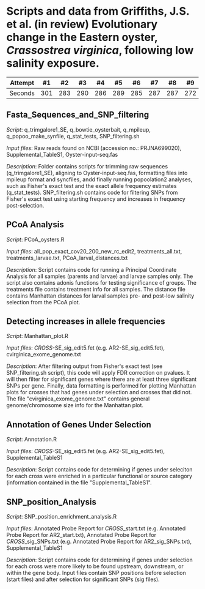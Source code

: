 # Scripts and data from Griffiths, J.S. et al. (in review) Evolutionary change in the Eastern oyster, *Crassostrea virginica*, following low salinity exposure.


Attempt | #1 | #2 | #3 | #4 | #5 | #6 | #7 | #8 | #9 | #10 | #11
--- | --- | --- | --- |--- |--- |--- |--- |--- |--- |--- |---
Seconds | 301 | 283 | 290 | 286 | 289 | 285 | 287 | 287 | 272 | 276 | 269




## Fasta_Sequences_and_SNP_filtering

*Script*: q_trimgalore1_SE, q_bowtie_oysterbait, q_mpileup, q_popoo_make_synfile, q_stat_tests, SNP_filtering.sh

*Input files*: Raw reads found on NCBI (accession no.: PRJNA699020), Supplemental_TableS1, Oyster-input-seq.fas

*Description*: Folder contains scripts for trimming raw sequences (q_trimgalore1_SE), aligning to Oyster-input-seq.fas, formatting files into mpileup format and syncfiles, andd finally running popoolation2 analyses, such as Fisher's exact test and the exact allele frequency estimates (q_stat_tests). SNP_filtering.sh contains code for filtering SNPs from Fisher's exact test using starting frequency and increases in frequency post-selection.




## PCoA Analysis

*Script*: PCoA_oysters.R

*Input files*: all_pop_exact_cov20_200_new_rc_edit2, treatments_all.txt, treatments_larvae.txt, PCoA_larval_distances.txt

*Description*: Script contains code for running a Principal Coordinate Analysis for all samples (parents and larvae) and larvae samples only. The script also contains adonis functions for testing significance of groups. The treatments file contains treatment info for all samples. The distance file contains Manhattan distances for larval samples pre- and post-low salinity selection from the PCoA plot.




## Detecting increases in allele frequencies

*Script*: Manhattan_plot.R 

*Input files*: *CROSS*-SE_sig_edit5.fet (e.g. AR2-SE_sig_edit5.fet), cvirginica_exome_genome.txt

*Description*: After filtering output from Fisher's exact test (see SNP_filtering.sh script), this code will apply FDR correction on pvalues. It will then filter for significant genes where there are at least three significant SNPs per gene. Finally, data formatting is performed for plotting Manhattan plots for crosses that had genes under selection and crosses that did not. The file "cvirginica_exome_genome.txt" contains general genome/chromosome size info for the Manhattan plot.




## Annotation of Genes Under Selection

*Script*: Annotation.R

*Input files*: *CROSS*-SE_sig_edit5.fet (e.g. AR2-SE_sig_edit5.fet), Supplemental_TableS1

*Description*: Script contains code for determining if genes under seleciton for each cross were enriched in a particular functional or source category (information contained in the file "Supplemental_TableS1".




## SNP_position_Analysis

*Script*: SNP_position_enrichment_analysis.R

*Input files*: Annotated Probe Report for *CROSS*_start.txt (e.g. Annotated Probe Report for AR2_start.txt), Annotated Probe Report for *CROSS*_sig_SNPs.txt (e.g. Annotated Probe Report for AR2_sig_SNPs.txt), Supplemental_TableS1

*Description*: Script contains code for determining if genes under selection for each cross were more likely to be found upstream, downstream, or within the gene body. Input files contain SNP positions before selection (start files) and after selection for significant SNPs (sig files).
